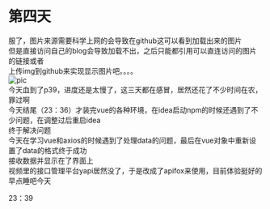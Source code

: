 # 第四天

服了，图片来源需要科学上网的会导致在github这可以看到加载出来的图片  
但是直接访问自己的blog会导致加载不出，之后只能都引用可以直连访问的图片的链接或者  
上传img到github来实现显示图片吧。。。。  
![pic](https://r2.touchgal.net/2024/03/53f19b587b20240307022425.jpg)  
今天血到了p39，进度还是太慢了，这三天都在感冒，居然还花了不少时间在农，罪过啊  
今天结尾（23：36）才装完vue的各种环境，在idea启动npm的时候还遇到了不少问题，在调整过后重启idea  
终于解决问题  
今天在学习vue和axios的时候遇到了处理data的问题，最后在vue对象中重新设置了data的格式终于成功  
接收数据并显示在了界面上  
视频里的接口管理平台yapi居然没了，于是改成了apifox来使用，目前体验挺好的  
早点睡吧今天  

23：39  

